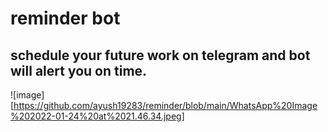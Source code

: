 # reminder bot
## schedule your future work on telegram and bot will alert you on time.
![image][https://github.com/ayush19283/reminder/blob/main/WhatsApp%20Image%202022-01-24%20at%2021.46.34.jpeg]
